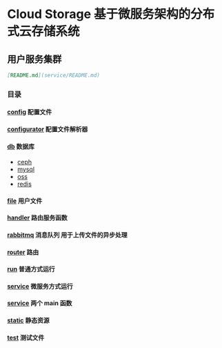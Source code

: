 # Cloud Storage 基于微服务架构的分布式云存储系统

## 用户服务集群
```markdown
[README.md](service/README.md)
```

### 目录
#### [config](../config)    配置文件
#### [configurator](../configurator)    配置文件解析器
#### [db](../db)    数据库
- [ceph](../db/ceph)
- [mysql](../db/mysql)
- [oss](../db/oss)
- [redis](../db/redis)
#### [file](../file)    用户文件
#### [handler](../handler)    路由服务函数
#### [rabbitmq](../rabbitmq)    消息队列 用于上传文件的异步处理
#### [router](../router)    路由
#### [run](run)    普通方式运行
#### [service](service)    微服务方式运行
#### [service](../service)    两个 main 函数
#### [static](../static)    静态资源
#### [test](../test)    测试文件

